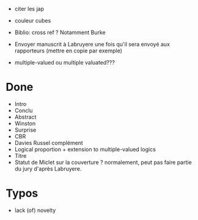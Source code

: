 - citer les jap
- couleur cubes
- Biblio: cross ref ? Notamment Burke
- Envoyer manuscrit à Labruyere une fois qu'il sera envoyé aux rapporteurs
  (mettre en copie par exemple)

- multiple-valued ou multiple valuated???


Done
====
- Intro
- Conclu
- Abstract
- Winston
- Surprise
- CBR
- Davies Russel complément
- Logical proportion + extension to multiple-valued logics
- Titre
- Statut de Miclet sur la couverture ? normalement, peut pas faire partie du
  jury d'après Labruyere.




Typos
=====
- lack (of) novelty
